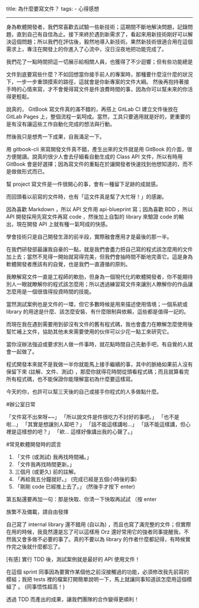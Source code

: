title: 為什麼要寫文件？
tags: 
    - 心得感想

---

身為軟體開發者，我們常喜歡去試驗一些新技術；這期間不斷地解決問題，記錄問題，直到自己有自信為止。接下來終於遇到新需求了，看起來用新技術剛好可以解決這個問題；所以我們在評估後，毅然地導入新技術。果然新技術很適合用在這個需求上，專注在開發上的你進入了心流中，沒日沒夜地把功能完成了。

我們花了一點時間把這一切展示給相關人員，也獲得了不少迴響；但有些功能總是



文件到底要寫些什麼？不如回想當你接手前人的專案時，那種要什麼沒什麼的狀況下，一步一步重頭摸索的路徑，這就會是你新專案的文件大綱。
然後再抱持著接手時的心情來寫，才不會覺得寫文件是件浪費時間的事，因為你可以幫未來的你活得更輕鬆。



說真的， GitBook 寫文件真的滿不錯的，再搭上 GitLab CI 建立文件後放在 GitLab Pages 上，整個流程一氣呵成。當然，工具只要適用就是好的，更重要的是有沒有讓這些工作自動化完成的想法與行動。

然後我只是想秀一下成果，自我滿足一下。

用 gitbook-cli 來寫開發文件真不錯，產生出來的文件就是用 GitBook 的介面，很方便閱讀。說真的很少人會去仔細看自動生成的 Class API 文件，所以有時用 GitBook 會是好選擇；因為寫文件的重點在於讓開發者快速找到他想知道的，而不是做做形式而已。


幫 project 寫文件是一件很開心的事，會有一種留下足跡的成就感。

而回頭看以前寫的文件時，也有「這文件真是幫了大忙呀！」的感謝。

因為喜歡 Markdown ，所以 API 文件用 api-blueprint 寫；因為喜歡 BDD ，所以 API 開發採用先寫文件再寫 code ，然後加上自製的 library 來驗證 code 的輸出，現在開發 API 上就有種一氣呵成的快感。

學會技術只是自己開發生涯的前半段，實際融會應用才是最後的那一半。



在我們研發部最讓我自豪的一點，就是我們會盡力把自己寫的程式該怎麼用的文件加上去；當然不見得一開始就寫得完美，但我們會抽時間不斷地完善它。這是身為軟體開發者應該有的自覺，也是我們一直遵循的原則。

我瞭解寫文件一直是工程師的軟肋，但身為一個現代化的軟體開發者，你不能期待別人一眼就瞭解你的程式該怎麼用；所以透過練習寫文件來讓別人瞭解你的作品讓怎麼用是一個很值得投資時間的技能。

當然測試案例也是文件的一環，但它多數時候是用來描述使用情境；一個系統或 library 的用途是什麼、該怎麼安裝、有什麼限制與依賴，這些都是值得一記的。

而現在我在遇到需要用到卻沒有文件的舊有程式碼，我也會盡力在瞭解怎麼使用後幫忙補上文件，協助其他未來需要使用的伙伴可以少花一點工來研究它。

當你沒辦法強迫或要求別人做一件事時，就花點時間自己先動手吧，有自覺的人就會一起做了。



程式開發本來就不是我做一半你就能馬上接手繼續的事，其中的脈絡如果前人沒有保留下來 (註解、文件、測試) ，那麼你就得花時間從頭看程式碼；而且就算看完所有程式碼，也不能保證你能理解當初為什麼要這樣寫。

今天的你，也許可以幫三天後的自己或接手你程式的人多做點什麼。



#辦公室日常

「文件寫不出來呀~~」
「所以說文件是件很吃力不討好的事吧。」
「也不是啦...」
「其實是想讓別人寫吧？」
「話不能這樣講啦...」
「話不能這樣講，但心裡是這樣想的吧？」
「欸... 這樣好像講出我的心聲了。」


#常見軟體開發時的謊言

1. 「文件 (或測試) 我再找時間補。」
2. 「文件我再找時間更新。」
3. 三個月 (或更久) 前的註解。
4. 「再給我五分鐘就好。」 (完成已經是五個小時後的事)
5. 「剛剛 code 已經推上去了。」 (然後手才按下 enter)

第五點還要再加一句：那是快取、你清一下快取再試試 （按 enter

族繁不及備載，請自由發揮


自己寫了 internal library 還不錯用 (自以為) ，而且也寫了滿完整的文件；但實際在用的時候，我竟然還是忘了可以這樣用 Orz
還好常用它的強者同事提醒我，不然我又會多做不必要的事了。真的不要以為 library 的作者什麼都記得，有時候實作完之後就什麼都忘了。



[有感] 實行 TDD 後，測試案例就是最好的 API 使用文件！

在這個 sprint 同事因為要實作某個他之前沒接觸過的功能，必須修改我先前寫的模組；我把 tests 裡的檔案打開簡單說明一下，馬上就讓同事知道該怎麼用這個模組了 。 (同事悟性超高！)

透過 TDD 而產出的成果，讓我們團隊的合作變得更順利！